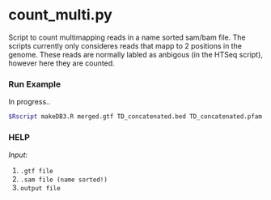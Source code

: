 # count_multi.py

Script to count multimapping reads in a name sorted sam/bam file. The scripts currently
only consideres reads that mapp to 2 positions in the genome. These reads are normally
labled as anbigous (in the HTSeq script), however here they are counted.



### Run Example
In progress..
```bash
$Rscript makeDB3.R merged.gtf TD_concatenated.bed TD_concatenated.pfam BLASTP_concatenated.tab Test.db 
```


### HELP

_Input:_

1. `.gtf file`
2. `.sam file (name sorted!)` 
3. `output file`
